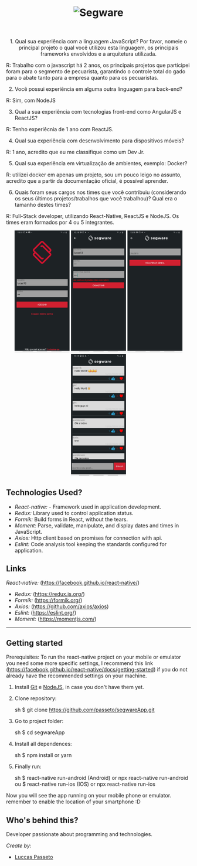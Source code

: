 <h1 align="center">
<br>
  <img src="https://miro.medium.com/max/1200/1*xDi2csEAWxu95IEkaNdFUQ.png" alt="Segware" width="120">
<br>
<br>
</h1>

<p align="center">
  1. Qual sua experiência com a linguagem JavaScript? Por favor, nomeie o principal projeto o qual você utilizou esta linguagem, os principais frameworks envolvidos e a arquitetura utilizada.

R: Trabalho com o javascript há 2 anos, os principais projetos que participei foram
para o segmento de pecuarista, garantindo o controle total do gado para o abate tanto para a empresa quanto para os pecuaristas.

2. Você possui experiência em alguma outra linguagem para back-end?

R: Sim, com NodeJS

3. Qual a sua experiência com tecnologias front-end como AngularJS e ReactJS?

R: Tenho experiêcnia de 1 ano com ReactJS.

4. Qual sua experiência com desenvolvimento para dispositivos móveis?

R: 1 ano, acredito que eu me classifique como um Dev Jr.

5. Qual sua experiência em virtualização de ambientes, exemplo: Docker?

R: utilizei docker em apenas um projeto, sou um pouco leigo no assunto, acredito
que a partir da documentação oficial, é possível aprender.

6. Quais foram seus cargos nos times que você contribuiu (considerando os seus últimos projetos/trabalhos que você trabalhou)? Qual era o tamanho destes times?

R: Full-Stack developer, utilizando React-Native, ReactJS e NodeJS.
Os times eram formados por 4 ou 5 integrantes.

</p>

<p align="center">
  <img src="app/common/images/login.jpeg" width="150"/>
  <img src="app/common/images/register.jpeg" width="150"/>
  <img src="app/common/images/forgot.jpeg" width="150"/>
  <img src="app/common/images/feed.jpeg" width="150"/>
</p>

<!-- What is: -->

## Technologies Used?

- _React-native:_ - Framework used in application development.
- _Redux:_ Library used to control application status.
- _Formik:_ Build forms in React, without the tears.
- _Moment:_ Parse, validate, manipulate, and display dates and times in JavaScript.
- _Axios:_ Http client based on promises for connection with api.
- _Eslint:_ Code analysis tool keeping the standards configured for application.

<!-- Links: -->

## Links

_React-native:_ (https://facebook.github.io/react-native/)

- _Redux:_ (https://redux.js.org/)
- _Formik:_ (https://formik.org/)
- _Axios:_ (https://github.com/axios/axios)
- _Eslint:_ (https://eslint.org/)
- _Moment:_ (https://momentjs.com/)

---

<!-- Get Started / Install: -->

## Getting started

Prerequisites: To run the react-native project on your mobile or emulator you need some
more specific settings, I recommend this link
(https://facebook.github.io/react-native/docs/getting-started) if you do not already have the recommended settings on your machine.

1. Install
   [Git](http://git-scm.com/downloads) e
   [NodeJS](http://nodejs.org/download/),
   in case you don't have them yet.

2. Clone repository:

   sh
   \$ git clone https://github.com/passeto/segwareApp.git

3) Go to project folder:

   sh
   \$ cd segwareApp

4. Install all dependences:

   sh
   \$ npm install or yarn

5) Finally run:

   sh
   $ react-native run-android (Android) or npx react-native run-android
   ou
   $ react-native run-ios (IOS) or npx react-native run-ios

Now you will see the app running on your mobile phone or emulator.
remember to enable the location of your smartphone :D

<!-- Create by: -->

## Who's behind this?

Developer passionate about programming and technologies.

_Create by_:

- [Luccas Passeto](http://github.com/passeto)
